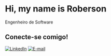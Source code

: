 # Hi, my name is Roberson
Engenheiro de Software


## Conecte-se comigo!
[![LinkedIn](https://img.shields.io/badge/LinkedIn-0077B5?style=for-the-badge&logo=linkedin&logoColor=white)]()
[![E-mail](https://img.shields.io/badge/-Email-000?style=for-the-badge&logo=microsoft-outlook&logoColor=007BFF)](mailto:)
